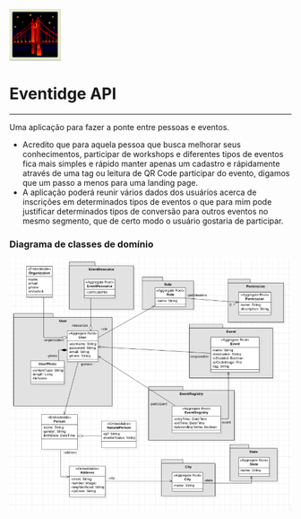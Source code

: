![Logo Eventidge](assets/logo_eventidge.png)
# Eventidge API

---

Uma aplicação para fazer a ponte entre pessoas e eventos.

- Acredito que para aquela pessoa que busca melhorar seus conhecimentos, participar 
de workshops e diferentes tipos de eventos fica mais simples e rápido manter apenas um 
cadastro e rápidamente através de uma tag ou leitura de QR Code participar do evento, 
digamos que um passo a menos para uma landing page.
- A aplicação poderá reunir vários dados dos usuários acerca de inscrições em determinados 
tipos de eventos o que para mim pode justificar determinados tipos de conversão para outros 
eventos no mesmo segmento, que de certo modo o usuário gostaria de participar.

### Diagrama de classes de domínio
![Diagrama de classes de domínio](assets/diagrama_v1.png)
